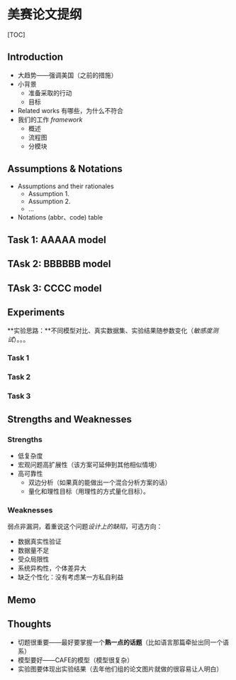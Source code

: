 # 美赛论文提纲

[TOC]



## Introduction

- 大趋势——强调美国（之前的措施）
- 小背景
  - 准备采取的行动
  - 目标
- Related works 有哪些，为什么不符合
- 我们的工作 *framework* 
  - 概述
  - 流程图
  - 分模块



## Assumptions & Notations

- Assumptions and their  rationales 
  - Assumption 1.
  - Assumption 2.
  - ...
- Notations (abbr、code) table



## Task 1: AAAAA model

## TAsk 2: BBBBBB model

## TAsk 3: CCCC model



## Experiments

**实验思路：**不同模型对比、真实数据集、实验结果随参数变化（*敏感度测试*）。。。

### Task 1

### Task 2

### Task 3



## Strengths and Weaknesses

### Strengths

- 低复杂度
- 宏观问题高扩展性（该方案可延伸到其他相似情境）
- 高可靠性
  - 双边分析（如果真的能做出一个混合分析方案的话）
  - 量化和理性目标（用理性的方式量化目标）。

### Weaknesses

弱点非漏洞，着重说这个问题*设计上的缺陷*，可选方向：

- 数据真实性验证
- 数据量不足
- 受众局限性
- 系统异构性，个体差异大
- 缺乏个性化：没有考虑某一方私自利益



## Memo

## Thoughts

- 切题很重要——最好要掌握一个**熟一点的话题**（比如语言那篇牵扯出同一个语系）
- 模型要好——CAFE的模型（模型很复杂）
- 实验图要体现出实验结果（去年他们组的论文图片就做的很容易让人明白）